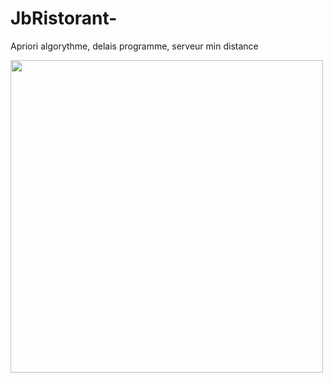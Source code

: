 # JbRistorant-
Apriori algorythme, delais programme, serveur min distance

<img src="https://user-images.githubusercontent.com/54853371/88558028-4d766f80-d02b-11ea-8b2e-18d1d886d285.png" width="500px">

